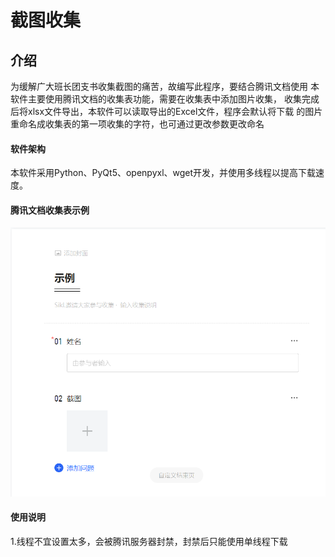 # 截图收集

## 介绍
为缓解广大班长团支书收集截图的痛苦，故编写此程序，要结合腾讯文档使用
本软件主要使用腾讯文档的收集表功能，需要在收集表中添加图片收集，
收集完成后将xlsx文件导出，本软件可以读取导出的Excel文件，程序会默认将下载
的图片重命名成收集表的第一项收集的字符，也可通过更改参数更改命名

#### 软件架构
本软件采用Python、PyQt5、openpyxl、wget开发，并使用多线程以提高下载速度。


#### 腾讯文档收集表示例
![img.png](img.png)

#### 使用说明

1.线程不宜设置太多，会被腾讯服务器封禁，封禁后只能使用单线程下载
